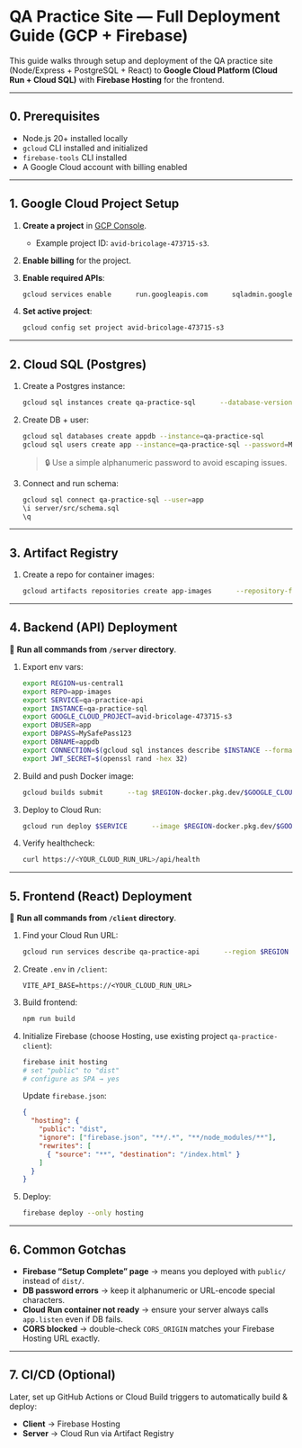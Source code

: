 # QA Practice Site — Full Deployment Guide (GCP + Firebase)

This guide walks through setup and deployment of the QA practice site (Node/Express + PostgreSQL + React) to **Google Cloud Platform (Cloud Run + Cloud SQL)** with **Firebase Hosting** for the frontend.

---

## 0. Prerequisites

- Node.js 20+ installed locally
- `gcloud` CLI installed and initialized
- `firebase-tools` CLI installed
- A Google Cloud account with billing enabled

---

## 1. Google Cloud Project Setup

1. **Create a project** in [GCP Console](https://console.cloud.google.com/).
   - Example project ID: `avid-bricolage-473715-s3`.

2. **Enable billing** for the project.

3. **Enable required APIs**:
   ```bash
   gcloud services enable      run.googleapis.com      sqladmin.googleapis.com      artifactregistry.googleapis.com      firebase.googleapis.com
   ```

4. **Set active project**:
   ```bash
   gcloud config set project avid-bricolage-473715-s3
   ```

---

## 2. Cloud SQL (Postgres)

1. Create a Postgres instance:
   ```bash
   gcloud sql instances create qa-practice-sql      --database-version=POSTGRES_16      --tier=db-f1-micro      --region=us-central1
   ```

2. Create DB + user:
   ```bash
   gcloud sql databases create appdb --instance=qa-practice-sql
   gcloud sql users create app --instance=qa-practice-sql --password=MySafePass123
   ```

   > 🔒 Use a simple alphanumeric password to avoid escaping issues.

3. Connect and run schema:
   ```bash
   gcloud sql connect qa-practice-sql --user=app
   \i server/src/schema.sql
   \q
   ```

---

## 3. Artifact Registry

1. Create a repo for container images:
   ```bash
   gcloud artifacts repositories create app-images      --repository-format=docker      --location=us-central1
   ```

---

## 4. Backend (API) Deployment

📂 **Run all commands from `/server` directory**.

1. Export env vars:
   ```bash
   export REGION=us-central1
   export REPO=app-images
   export SERVICE=qa-practice-api
   export INSTANCE=qa-practice-sql
   export GOOGLE_CLOUD_PROJECT=avid-bricolage-473715-s3
   export DBUSER=app
   export DBPASS=MySafePass123
   export DBNAME=appdb
   export CONNECTION=$(gcloud sql instances describe $INSTANCE --format='value(connectionName)')
   export JWT_SECRET=$(openssl rand -hex 32)
   ```

2. Build and push Docker image:
   ```bash
   gcloud builds submit      --tag $REGION-docker.pkg.dev/$GOOGLE_CLOUD_PROJECT/$REPO/api:latest .
   ```

3. Deploy to Cloud Run:
   ```bash
   gcloud run deploy $SERVICE      --image $REGION-docker.pkg.dev/$GOOGLE_CLOUD_PROJECT/$REPO/api:latest      --region $REGION --platform managed --allow-unauthenticated      --add-cloudsql-instances $CONNECTION      --set-env-vars=JWT_SECRET=$JWT_SECRET      --set-env-vars=CORS_ORIGIN=https://qa-practice-client.web.app      --set-env-vars=DATABASE_URL="postgres://$DBUSER:$DBPASS@/$DBNAME?host=/cloudsql/$CONNECTION"
   ```

4. Verify healthcheck:
   ```bash
   curl https://<YOUR_CLOUD_RUN_URL>/api/health
   ```

---

## 5. Frontend (React) Deployment

📂 **Run all commands from `/client` directory**.

1. Find your Cloud Run URL:
   ```bash
   gcloud run services describe qa-practice-api      --region $REGION      --format 'value(status.url)'
   ```

2. Create `.env` in `/client`:
   ```env
   VITE_API_BASE=https://<YOUR_CLOUD_RUN_URL>
   ```

3. Build frontend:
   ```bash
   npm run build
   ```

4. Initialize Firebase (choose Hosting, use existing project `qa-practice-client`):
   ```bash
   firebase init hosting
   # set "public" to "dist"
   # configure as SPA → yes
   ```

   Update `firebase.json`:
   ```json
   {
     "hosting": {
       "public": "dist",
       "ignore": ["firebase.json", "**/.*", "**/node_modules/**"],
       "rewrites": [
         { "source": "**", "destination": "/index.html" }
       ]
     }
   }
   ```

5. Deploy:
   ```bash
   firebase deploy --only hosting
   ```

---

## 6. Common Gotchas

- **Firebase “Setup Complete” page** → means you deployed with `public/` instead of `dist/`.
- **DB password errors** → keep it alphanumeric or URL-encode special characters.
- **Cloud Run container not ready** → ensure your server always calls `app.listen` even if DB fails.
- **CORS blocked** → double-check `CORS_ORIGIN` matches your Firebase Hosting URL exactly.

---

## 7. CI/CD (Optional)

Later, set up GitHub Actions or Cloud Build triggers to automatically build & deploy:
- **Client** → Firebase Hosting
- **Server** → Cloud Run via Artifact Registry
